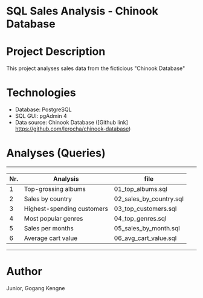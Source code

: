 # SQL Sales Analysis - Chinook Database

# Project Description

This project analyses sales data from the ficticious "Chinook Database"

# Technologies

- Database: PostgreSQL
- SQL GUI: pgAdmin 4
- Data source: Chinook Database ([Github link] https://github.com/lerocha/chinook-database)

# Analyses (Queries)

-----------------------------------------------------------------
| Nr. | Analysis                    | file                      |
|-----|-----------------------------|---------------------------|
| 1   | Top-grossing albums         | 01_top_albums.sql         |
| 2   | Sales by country            | 02_sales_by_country.sql   |
| 3   | Highest-spending customers  | 03_top_customers.sql      |
| 4   | Most popular genres         | 04_top_genres.sql         |
| 5   | Sales per months            | 05_sales_by_month.sql     |
| 6   | Average cart value          | 06_avg_cart_value.sql     |
-----------------------------------------------------------------

# Author
 Junior, Gogang Kengne